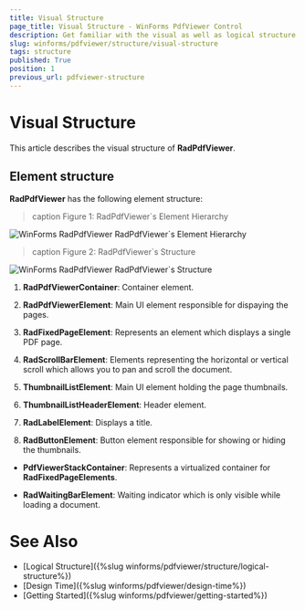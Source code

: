 ```yaml
---
title: Visual Structure
page_title: Visual Structure - WinForms PdfViewer Control
description: Get familiar with the visual as well as logical structure of the WinForms PdfViewer.
slug: winforms/pdfviewer/structure/visual-structure
tags: structure
published: True
position: 1
previous_url: pdfviewer-structure
---
```


# Visual Structure

This article describes the visual structure of __RadPdfViewer__.

## Element structure

__RadPdfViewer__ has the following element structure:

>caption Figure 1: RadPdfViewer`s Element Hierarchy

![WinForms RadPdfViewer RadPdfViewer`s Element Hierarchy](images/pdfviewer-structure001.png)

>caption Figure 2: RadPdfViewer`s Structure

![WinForms RadPdfViewer RadPdfViewer`s Structure](images/pdfviewer-structure002.png)

1. __RadPdfViewerContainer__: Container element.

1. __RadPdfViewerElement__: Main UI element responsible for dispaying the pages.

1. __RadFixedPageElement__: Represents an element which displays a single PDF page.

1. __RadScrollBarElement__: Elements representing the horizontal or vertical scroll which allows you to pan and scroll the document.

1. __ThumbnailListElement__: Main UI element holding the page thumbnails.

1. __ThumbnailListHeaderElement__: Header element.

1. __RadLabelElement__: Displays a title.

1. __RadButtonElement__: Button element responsible for showing or hiding the thumbnails.

* __PdfViewerStackContainer__: Represents a virtualized container for __RadFixedPageElements__.

* __RadWaitingBarElement__: Waiting indicator which is only visible while loading a document.

# See Also

* [Logical Structure]({%slug winforms/pdfviewer/structure/logical-structure%})
* [Design Time]({%slug winforms/pdfviewer/design-time%})
* [Getting Started]({%slug winforms/pdfviewer/getting-started%})

